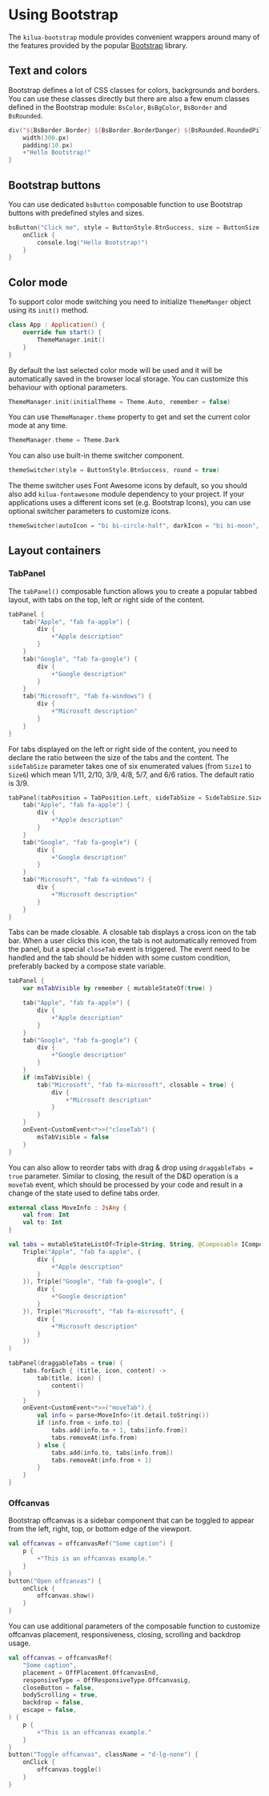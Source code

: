 # Using Bootstrap

The `kilua-bootstrap` module provides convenient wrappers around many of the features provided by the popular [Bootstrap](https://getbootstrap.com/) library.

## Text and colors

Bootstrap defines a lot of CSS classes for colors, backgrounds and borders. You can use these classes directly but there are also a few enum classes defined in the Bootstrap module: `BsColor`, `BsBgColor`,  `BsBorder` and `BsRounded`.

```kotlin
div("${BsBorder.Border} ${BsBorder.BorderDanger} ${BsRounded.RoundedPill} ${BsColor.TextBgInfo}") {
    width(300.px)
    padding(10.px)
    +"Hello Bootstrap!"
}
```

## Bootstrap buttons

You can use dedicated `bsButton` composable function to use Bootstrap buttons with predefined styles and sizes.

```kotlin
bsButton("Click me", style = ButtonStyle.BtnSuccess, size = ButtonSize.BtnLg) {
    onClick {
        console.log("Hello Bootstrap!")
    }
}
```

## Color mode

To support color mode switching you need to initialize `ThemeManger` object using its `init()` method.

```kotlin
class App : Application() {
    override fun start() {
        ThemeManager.init()
    }
}
```

By default the last selected color mode will be used and it will be automatically saved in the browser local storage. You can customize this behaviour with optional parameters.

```kotlin
ThemeManager.init(initialTheme = Theme.Auto, remember = false)
```

You can use `ThemeManager.theme` property to get and set the current color mode at any time.

```kotlin
ThemeManager.theme = Theme.Dark
```

You can also use built-in theme switcher component.

```kotlin
themeSwitcher(style = ButtonStyle.BtnSuccess, round = true)
```

The theme switcher uses Font Awesome icons by default, so you should also add `kilua-fontawesome` module dependency to your project. If your applications uses a different icons set (e.g. Bootstrap Icons), you can use optional switcher parameters to customize icons.

```kotlin
themeSwitcher(autoIcon = "bi bi-circle-half", darkIcon = "bi bi-moon", lightIcon = "bi bi-sun")
```

## Layout containers

### TabPanel

The `tabPanel()` composable function allows you to create a popular tabbed layout, with tabs on the top, left or right side of the content.&#x20;

```kotlin
tabPanel {
    tab("Apple", "fab fa-apple") {
        div {
            +"Apple description"
        }
    }
    tab("Google", "fab fa-google") {
        div {
            +"Google description"
        }
    }
    tab("Microsoft", "fab fa-windows") {
        div {
            +"Microsoft description"
        }
    }
}
```

For tabs displayed on the left or right side of the content, you need to declare the ratio between the size of the tabs and the content. The `sideTabSize` parameter takes one of six enumerated values (from `Size1` to `Size6`) which mean 1/11, 2/10, 3/9, 4/8, 5/7, and 6/6 ratios. The default ratio is 3/9.

```kotlin
tabPanel(tabPosition = TabPosition.Left, sideTabSize = SideTabSize.Size2) {
    tab("Apple", "fab fa-apple") {
        div {
            +"Apple description"
        }
    }
    tab("Google", "fab fa-google") {
        div {
            +"Google description"
        }
    }
    tab("Microsoft", "fab fa-windows") {
        div {
            +"Microsoft description"
        }
    }
}
```

Tabs can be made closable. A closable tab displays a cross icon on the tab bar. When a user clicks this icon, the tab is not automatically removed from the panel, but a special `closeTab` event is triggered. The event need to be handled and the tab should be hidden with some custom condition, preferably backed by a compose state variable.

```kotlin
tabPanel {
    var msTabVisible by remember { mutableStateOf(true) }

    tab("Apple", "fab fa-apple") {
        div {
            +"Apple description"
        }
    }
    tab("Google", "fab fa-google") {
        div {
            +"Google description"
        }
    }
    if (msTabVisible) {
        tab("Microsoft", "fab fa-microsoft", closable = true) {
            div {
                +"Microsoft description"
            }
        }
    }
    onEvent<CustomEvent<*>>("closeTab") {
        msTabVisible = false
    }
}
```

You can also allow to reorder tabs with drag & drop using `draggableTabs = true` parameter. Similar to closing, the result of the D\&D operation is a `moveTab` event, which should be processed by your code and result in a change of the state used to define tabs order.

```kotlin
external class MoveInfo : JsAny {
    val from: Int
    val to: Int
}

val tabs = mutableStateListOf<Triple<String, String, @Composable IComponent.() -> Unit>>(
    Triple("Apple", "fab fa-apple", {
        div {
            +"Apple description"
        }
    }), Triple("Google", "fab fa-google", {
        div {
            +"Google description"
        }
    }), Triple("Microsoft", "fab fa-microsoft", {
        div {
            +"Microsoft description"
        }
    })
)

tabPanel(draggableTabs = true) {
    tabs.forEach { (title, icon, content) ->
        tab(title, icon) {
            content()
        }
    }
    onEvent<CustomEvent<*>>("moveTab") {
        val info = parse<MoveInfo>(it.detail.toString())
        if (info.from < info.to) {
            tabs.add(info.to + 1, tabs[info.from])
            tabs.removeAt(info.from)
        } else {
            tabs.add(info.to, tabs[info.from])
            tabs.removeAt(info.from + 1)
        }
    }
}
```

### Offcanvas

Bootstrap offcanvas is a sidebar component that can be toggled to appear from the left, right, top, or bottom edge of the viewport.

```kts
val offcanvas = offcanvasRef("Some caption") {
    p {
        +"This is an offcanvas example."
    }
}
button("Open offcanvas") {
    onClick {
        offcanvas.show()
    }
}
```

You can use additional parameters of the composable function to customize offcanvas placement, responsiveness, closing, scrolling and backdrop usage.

```kotlin
val offcanvas = offcanvasRef(
    "Some caption",
    placement = OffPlacement.OffcanvasEnd,
    responsiveType = OffResponsiveType.OffcanvasLg,
    closeButton = false,
    bodyScrolling = true,
    backdrop = false,
    escape = false,
) {
    p {
        +"This is an offcanvas example."
    }
}
button("Toggle offcanvas", className = "d-lg-none") {
    onClick {
        offcanvas.toggle()
    }
}
```
